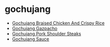 # gochujang

 * [Gochujang Braised Chicken And Crispy Rice](../index/g/gochujang-braised-chicken-and-crispy-rice.json)
 * [Gochujang Gazpacho](../index/g/gochujang-gazpacho-56389467.json)
 * [Gochujang Pork Shoulder Steaks](../index/g/gochujang-pork-shoulder-steaks-51239730.json)
 * [Gochujang Sauce](../index/g/gochujang-sauce.json)
